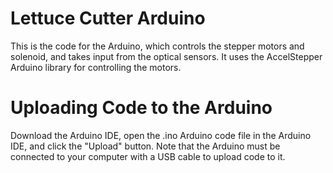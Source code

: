 # Lettuce Cutter Arduino
This is the code for the Arduino, which controls the stepper motors and
solenoid, and takes input from the optical sensors. It uses the AccelStepper
Arduino library for controlling the motors.

# Uploading Code to the Arduino
Download the Arduino IDE, open the .ino Arduino code file in the Arduino IDE,
and click the "Upload" button. Note that the Arduino must be connected to your
computer with a USB cable to upload code to it.
